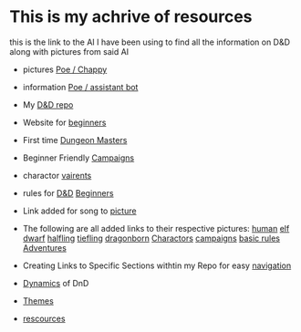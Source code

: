 # This is my achrive of resources 

this is the link to the AI I have been using to find all the information on D&D along with pictures from said AI

- pictures [Poe / Chappy](https://poe.com/chat/3jpr707k67a4ypuoz5f)
- information [Poe / assistant bot](https://poe.com/chat/3jly4xecb59jpjavdnd)
- My [D&D repo](https://github.com/UsernameSteven/ClassRepository) 
- Website for [beginners](https://www.polygon.com/deals/21294556/dnd-how-to-play-dungeons-dragons-5e-guide-spells-dice-character-sheets-dm)
- First time [Dungeon Masters](https://www.dndbeyond.com/forums/dungeons-dragons-discussion/dungeon-masters-only/21747-first-time-dm-which-campaign)
- Beginner Friendly [Campaigns](https://www.cbr.com/dnd-campaigns-for-new-players-dm/)
- charactor [vairents](https://www.dndbeyond.com/races)
- rules for [D&D](https://www.dndbeyond.com/sources/dnd/basic-rules-2014) [Beginners](https://www.youtube.com/watch?v=RO2qv5Uin9c)
- Link added for song to [picture](https://suno.com/song/c0f7677b-96eb-4bf3-9518-ace58ba23585)
- The following are all added links to their respective pictures: [human](https://www.dndbeyond.com/races/1-human) [elf](https://www.dndbeyond.com/races/3-elf) [dwarf](https://www.dndbeyond.com/races/13-dwarf) [halfling](https://www.dndbeyond.com/races/14-halfling) [tiefling](https://www.dndbeyond.com/races/7-tiefling) [dragonborn](https://www.dndbeyond.com/races/16-dragonborn) [Charactors](https://www.dndbeyond.com/sources/dnd/basic-rules-2014/classes) [campaigns](https://www.cbr.com/dnd-campaigns-for-new-players-dm/) [basic rules](https://www.cbr.com/dnd-campaigns-for-new-players-dm/) [Adventures](https://www.cbr.com/dnd-5e-best-premade-adventures-for-beginners/)
- Creating Links to Specific Sections withtin my Repo for easy [navigation](https://github.com/UsernameSteven/ClassRepository/blob/main/README.md#characters) 
- [Dynamics](https://dndatwork.com/the-secrets-of-teamwork/) of DnD

- [Themes](https://murphysvaultccgs.wordpress.com/2018/04/04/dd-level-up-character-themes/)

- [rescources](https://dnd.wizards.com/resources/educators)
